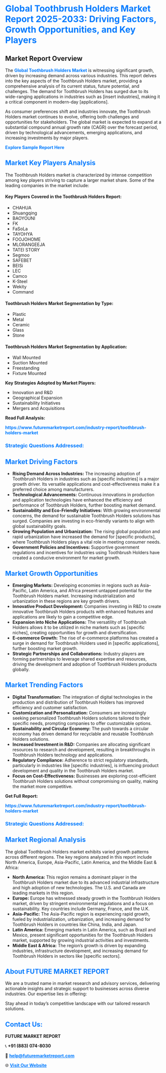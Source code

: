 <h1 style="color: #007BFF;">Global Toothbrush Holders Market Report 2025-2033: Driving Factors, Growth Opportunities, and Key Players</h1>

<section id="overview">
<h2>Market Report Overview</h2>
<p>The <a href="https://www.futuremarketreport.com/industry-report/toothbrush-holders-market" style="color: #007BFF; text-decoration: none;"><strong>Global Toothbrush Holders Market</strong></a> is witnessing significant growth, driven by increasing demand across various industries. This report delves into the key aspects of the Toothbrush Holders market, providing a comprehensive analysis of its current status, future potential, and challenges. The demand for Toothbrush Holders has surged due to its wide-ranging applications in industries such as [insert industries], making it a critical component in modern-day [applications].</p>
<p>As consumer preferences shift and industries innovate, the Toothbrush Holders market continues to evolve, offering both challenges and opportunities for stakeholders. The global market is expected to expand at a substantial compound annual growth rate (CAGR) over the forecast period, driven by technological advancements, emerging applications, and increasing investments by major players.</p>
</section>

<section id="overview">
<p><a href="https://www.futuremarketreport.com/request-sample/reportId=106018" style="color: #007BFF; text-decoration: none;"><strong>Explore Sample Report Here</strong></a></p>
</section>

<section id="key-players">
<h2 style="color: #007BFF;">Market Key Players Analysis</h2>
<p>The Toothbrush Holders market is characterized by intense competition among key players striving to capture a larger market share. Some of the leading companies in the market include:</p>
<h4>Key Players Covered in the Toothbrush Holders Report:</h4>
<ul><li>CHAHUA</li><li>Shuangqing</li><li>BAOYOUNI</li><li>FK</li><li>FaSoLa</li><li>TAYOHYA</li><li>FOOJOHOME</li><li>MLORANGEEJA</li><li>TATEI STORY</li><li>Segmoo</li><li>SAFEBET</li><li>BEISi</li><li>LEC</li><li>Camco</li><li>K-Steel</li><li>Wekity</li><li>Command</li></ul>
<h4>Toothbrush Holders Market Segmentation by Type:</h4>
<ul><li>Plastic</li><li>Metal</li><li>Ceramic</li><li>Glass</li><li>Stone</li></ul>

<h4>Toothbrush Holders Market Segmentation by Application:</h4>
<ul><li>Wall Mounted</li><li>Suction Mounted</li><li>Freestanding</li><li>Fixture Mounted</li></ul>
<p><strong>Key Strategies Adopted by Market Players:</strong></p>
<ul>
<li>Innovation and R&D</li>
<li>Geographical Expansion</li>
<li>Sustainability Initiatives</li>
<li>Mergers and Acquisitions</li>
</ul>
</section>

<section>
<p><strong>Read Full Analysis: </strong></p><a href="https://www.futuremarketreport.com/industry-report/toothbrush-holders-market" style="color: #007BFF; text-decoration: none;"><strong>https://www.futuremarketreport.com/industry-report/toothbrush-holders-market</strong></a>
<h3 style="color: #007BFF;">Strategic Questions Addressed:</h3>
</section>

<section id="driving-factors">
<h2 style="color: #007BFF;">Market Driving Factors</h2>
<ul>
<li><strong>Rising Demand Across Industries:</strong> The increasing adoption of Toothbrush Holders in industries such as [specific industries] is a major growth driver. Its versatile applications and cost-effectiveness make it a preferred choice among manufacturers.</li>
<li><strong>Technological Advancements:</strong> Continuous innovations in production and application technologies have enhanced the efficiency and performance of Toothbrush Holders, further boosting market demand.</li>
<li><strong>Sustainability and Eco-Friendly Initiatives:</strong> With growing environmental concerns, the demand for sustainable Toothbrush Holders solutions has surged. Companies are investing in eco-friendly variants to align with global sustainability goals.</li>
<li><strong>Growing Population and Urbanization:</strong> The rising global population and rapid urbanization have increased the demand for [specific products], where Toothbrush Holders plays a vital role in meeting consumer needs.</li>
<li><strong>Government Policies and Incentives:</strong> Supportive government regulations and incentives for industries using Toothbrush Holders have created a conducive environment for market growth.</li>
</ul>
</section>

<section id="growth-opportunities">
<h2 style="color: #007BFF;">Market Growth Opportunities</h2>
<ul>
<li><strong>Emerging Markets:</strong> Developing economies in regions such as Asia-Pacific, Latin America, and Africa present untapped potential for the Toothbrush Holders market. Increasing industrialization and urbanization in these regions are key growth drivers.</li>
<li><strong>Innovative Product Development:</strong> Companies investing in R&D to create innovative Toothbrush Holders products with enhanced features and applications are likely to gain a competitive edge.</li>
<li><strong>Expansion into Niche Applications:</strong> The versatility of Toothbrush Holders allows it to be utilized in niche markets such as [specific niches], creating opportunities for growth and diversification.</li>
<li><strong>E-commerce Growth:</strong> The rise of e-commerce platforms has created a surge in demand for Toothbrush Holders used in [specific applications], further boosting market growth.</li>
<li><strong>Strategic Partnerships and Collaborations:</strong> Industry players are forming partnerships to leverage shared expertise and resources, driving the development and adoption of Toothbrush Holders products globally.</li>
</ul>
</section>

<section id="trending-factors">
<h2 style="color: #007BFF;">Market Trending Factors</h2>
<ul>
<li><strong>Digital Transformation:</strong> The integration of digital technologies in the production and distribution of Toothbrush Holders has improved efficiency and customer satisfaction.</li>
<li><strong>Customization and Personalization:</strong> Consumers are increasingly seeking personalized Toothbrush Holders solutions tailored to their specific needs, prompting companies to offer customizable options.</li>
<li><strong>Sustainability and Circular Economy:</strong> The push towards a circular economy has driven demand for recyclable and reusable Toothbrush Holders solutions.</li>
<li><strong>Increased Investment in R&D:</strong> Companies are allocating significant resources to research and development, resulting in breakthroughs in Toothbrush Holders technology and applications.</li>
<li><strong>Regulatory Compliance:</strong> Adherence to strict regulatory standards, particularly in industries like [specific industries], is influencing product development and quality in the Toothbrush Holders market.</li>
<li><strong>Focus on Cost-Effectiveness:</strong> Businesses are exploring cost-efficient Toothbrush Holders solutions without compromising on quality, making the market more competitive.</li>
</ul>
</section>

<section>
<p><strong>Get Full Report: </strong></p><a href="https://www.futuremarketreport.com/industry-report/toothbrush-holders-market" style="color: #007BFF; text-decoration: none;"><strong>https://www.futuremarketreport.com/industry-report/toothbrush-holders-market</strong></a>
<h3 style="color: #007BFF;">Strategic Questions Addressed:</h3>
</section>


<section id="regional-analysis">
<h2 style="color: #007BFF;">Market Regional Analysis</h2>
<p>The global Toothbrush Holders market exhibits varied growth patterns across different regions. The key regions analyzed in this report include North America, Europe, Asia-Pacific, Latin America, and the Middle East & Africa:</p>
<ul>
<li><strong>North America:</strong> This region remains a dominant player in the Toothbrush Holders market due to its advanced industrial infrastructure and high adoption of new technologies. The U.S. and Canada are leading markets in this region.</li>
<li><strong>Europe:</strong> Europe has witnessed steady growth in the Toothbrush Holders market, driven by stringent environmental regulations and a focus on sustainability. Key countries include Germany, France, and the U.K.</li>
<li><strong>Asia-Pacific:</strong> The Asia-Pacific region is experiencing rapid growth, fueled by industrialization, urbanization, and increasing demand for Toothbrush Holders in countries like China, India, and Japan.</li>
<li><strong>Latin America:</strong> Emerging markets in Latin America, such as Brazil and Mexico, present significant opportunities for the Toothbrush Holders market, supported by growing industrial activities and investments.</li>
<li><strong>Middle East & Africa:</strong> The region’s growth is driven by expanding industries, infrastructure development, and increasing demand for Toothbrush Holders in sectors like [specific sectors].</li>
</ul>
</section>

<footer>
<h2 style="color: #007BFF;">About FUTURE MARKET REPORT</h2>
<p>We are a trusted name in market research and advisory services, delivering actionable insights and strategic support to businesses across diverse industries. Our expertise lies in offering:</p>

<p>Stay ahead in today’s competitive landscape with our tailored research solutions.</p>

<h2 style="color: #007BFF;">Contact Us:</h2>
<p><strong>FUTURE MARKET REPORT</strong></p>
<p>📞 <strong>+91 (883) 074-8030</strong></p>
<p>📧 <strong><a href="mailto:help@futuremarketreport.com" style="color: #007BFF;">help@futuremarketreport.com</a></strong></p>
<p>🌐 <strong><a href="https://www.futuremarketreport.com/" style="color: #007BFF;">Visit Our Website</a></strong></p>
</footer>